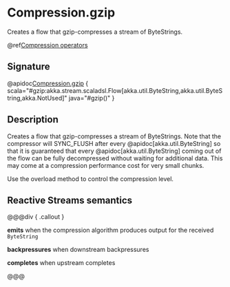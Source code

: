 # Compression.gzip

Creates a flow that gzip-compresses a stream of ByteStrings.  

@ref[Compression operators](../index.md#compression-operators)

## Signature

@apidoc[Compression.gzip](stream.*.Compression$) { scala="#gzip:akka.stream.scaladsl.Flow[akka.util.ByteString,akka.util.ByteString,akka.NotUsed]" java="#gzip()" }

## Description

Creates a flow that gzip-compresses a stream of ByteStrings. Note that the compressor
will SYNC_FLUSH after every @apidoc[akka.util.ByteString] so that it is guaranteed that every @apidoc[akka.util.ByteString]
coming out of the flow can be fully decompressed without waiting for additional data. This may
come at a compression performance cost for very small chunks.

Use the overload method to control the compression level.

## Reactive Streams semantics

@@@div { .callout }

**emits** when the compression algorithm produces output for the received `ByteString`

**backpressures** when downstream backpressures

**completes** when upstream completes

@@@
